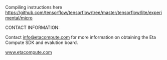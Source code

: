 Compiling instructions here  https://github.com/tensorflow/tensorflow/tree/master/tensorflow/lite/experimental/micro


CONTACT INFORMATION:

Contact info@etacompute.com  for more information on obtaining the Eta Compute SDK and evalution board.

www.etacompute.com
